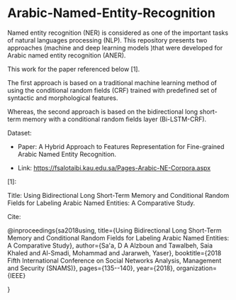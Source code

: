 # Arabic-Named-Entity-Recognition
Named entity recognition (NER) is considered as one of the important tasks of natural languages processing (NLP). This repository presents two approaches (machine and deep learning models )that were developed for Arabic named entity recognition (ANER).

This work for the paper referenced below [1].


The first approach is based on a traditional machine learning method of using the conditional random fields (CRF) trained with predefined set of syntactic and morphological features. 

Whereas, the second approach is based on the bidirectional long short-term memory with a conditional random fields layer (Bi-LSTM-CRF).



Dataset:

* Paper: A Hybrid Approach to Features Representation for Fine-grained Arabic
Named Entity Recognition.

* Link: https://fsalotaibi.kau.edu.sa/Pages-Arabic-NE-Corpora.aspx


[1]:

Title: Using Bidirectional Long Short-Term Memory and Conditional Random Fields for Labeling Arabic Named Entities: A Comparative Study.

Cite: 

@inproceedings{sa2018using,
  title={Using Bidirectional Long Short-Term Memory and Conditional Random Fields for Labeling Arabic Named Entities: A Comparative Study},
  author={Sa'a, D A Alzboun and Tawalbeh, Saia Khaled and Al-Smadi, Mohammad and Jararweh, Yaser},
  booktitle={2018 Fifth International Conference on Social Networks Analysis, Management and Security (SNAMS)},
  pages={135--140},
  year={2018},
  organization={IEEE}
  
}
